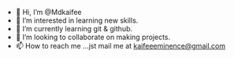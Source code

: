 - 👋 Hi, I’m @Mdkaifee
- 👀 I’m interested in learning new skills.
- 🌱 I’m currently learning git & github.
- 💞️ I’m looking to collaborate on making projects.
- 📫 How to reach me ...jst mail me at kaifeeeminence@gmail.com

<!---
Mdkaifee/Mdkaifee is a ✨ special ✨ repository because its `README.md` (this file) appears on your GitHub profile.
You can click the Preview link to take a look at your changes.
--->
